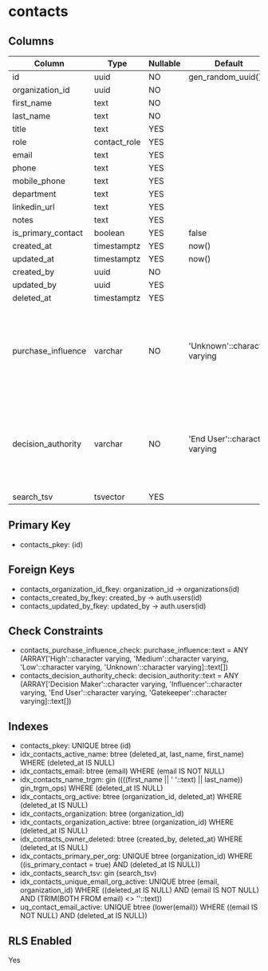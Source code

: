 # contacts

## Columns

| Column | Type | Nullable | Default | Comment |
|--------|------|----------|---------|---------|
| id | uuid | NO | gen_random_uuid() | |
| organization_id | uuid | NO | | |
| first_name | text | NO | | |
| last_name | text | NO | | |
| title | text | YES | | |
| role | contact_role | YES | | |
| email | text | YES | | |
| phone | text | YES | | |
| mobile_phone | text | YES | | |
| department | text | YES | | |
| linkedin_url | text | YES | | |
| notes | text | YES | | |
| is_primary_contact | boolean | YES | false | |
| created_at | timestamptz | YES | now() | |
| updated_at | timestamptz | YES | now() | |
| created_by | uuid | NO | | |
| updated_by | uuid | YES | | |
| deleted_at | timestamptz | YES | | |
| purchase_influence | varchar | NO | 'Unknown'::character varying | Contact influence on purchasing decisions: High, Medium, Low, Unknown |
| decision_authority | varchar | NO | 'End User'::character varying | Contact decision-making authority: Decision Maker, Influencer, End User, Gatekeeper |
| search_tsv | tsvector | YES | | |

## Primary Key
- contacts_pkey: (id)

## Foreign Keys
- contacts_organization_id_fkey: organization_id → organizations(id)
- contacts_created_by_fkey: created_by → auth.users(id)
- contacts_updated_by_fkey: updated_by → auth.users(id)

## Check Constraints
- contacts_purchase_influence_check: purchase_influence::text = ANY (ARRAY['High'::character varying, 'Medium'::character varying, 'Low'::character varying, 'Unknown'::character varying]::text[])
- contacts_decision_authority_check: decision_authority::text = ANY (ARRAY['Decision Maker'::character varying, 'Influencer'::character varying, 'End User'::character varying, 'Gatekeeper'::character varying]::text[])

## Indexes
- contacts_pkey: UNIQUE btree (id)
- idx_contacts_active_name: btree (deleted_at, last_name, first_name) WHERE (deleted_at IS NULL)
- idx_contacts_email: btree (email) WHERE (email IS NOT NULL)
- idx_contacts_name_trgm: gin ((((first_name || ' '::text) || last_name)) gin_trgm_ops) WHERE (deleted_at IS NULL)
- idx_contacts_org_active: btree (organization_id, deleted_at) WHERE (deleted_at IS NULL)
- idx_contacts_organization: btree (organization_id)
- idx_contacts_organization_active: btree (organization_id) WHERE (deleted_at IS NULL)
- idx_contacts_owner_deleted: btree (created_by, deleted_at) WHERE (deleted_at IS NULL)
- idx_contacts_primary_per_org: UNIQUE btree (organization_id) WHERE ((is_primary_contact = true) AND (deleted_at IS NULL))
- idx_contacts_search_tsv: gin (search_tsv)
- idx_contacts_unique_email_org_active: UNIQUE btree (email, organization_id) WHERE ((deleted_at IS NULL) AND (email IS NOT NULL) AND (TRIM(BOTH FROM email) <> ''::text))
- uq_contact_email_active: UNIQUE btree (lower(email)) WHERE ((email IS NOT NULL) AND (deleted_at IS NULL))

## RLS Enabled
Yes